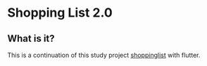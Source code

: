 # Shopping List 2.0

## What is it?
This is a continuation of this study project [shoppinglist]([https://github.com/yurizp/shoppinglist) with flutter.